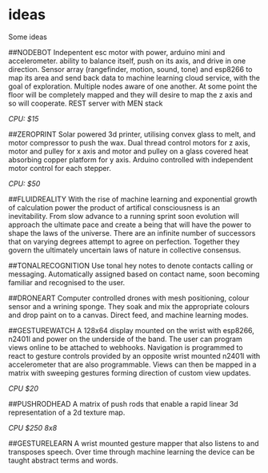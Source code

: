 # ideas
Some ideas

##NODEBOT
Indepentent esc motor with power, arduino mini and accelerometer. ability to balance itself, push on its axis, and drive in one direction. Sensor array (rangefinder, motion, sound, tone) and esp8266 to map its area and send back data to machine learning cloud service, with the goal of exploration. Multiple nodes aware of one another.  At some point the floor will be completely mapped and they will desire to map the z axis and so will cooperate. REST server with MEN stack 

*CPU: $15*


##ZEROPRINT
Solar powered 3d printer, utilising convex glass to melt, and motor compressor to push the wax. Dual thread control motors for z axis, motor and pulley for x axis and motor and pulley on a glass covered heat absorbing copper platform for y axis. Arduino controlled with independent motor control for each stepper.

*CPU: $50*

##FLUIDREALITY
With the rise of machine learning and exponential growth of calculation power the product of artifical consciousness is an inevitability. From slow advance to a running sprint soon evolution will approach the ultimate pace and create a being that will have the power to shape the laws of the universe. There are an infinite number of successors that on varying degrees attempt to agree on perfection. Together they govern the ultimately uncertain laws of nature in collective consensus.

##TONALRECOGNITION
Use tonal hey notes to denote contacts calling or messaging. Automatically assigned based on contact name, soon becoming familiar and recognised to the user.

##DRONEART
Computer controlled drones with mesh positioning, colour sensor and a wrining sponge. They soak and mix the appropriate colours and drop paint on to a canvas. Direct feed, and machine learning modes.

##GESTUREWATCH
A 128x64 display mounted on the wrist with esp8266, n2401l and power on the underside of the band. The user can program views online to be attached to webhooks. Navigation is programmed to react to gesture controls provided by an opposite wrist mounted n2401l with accelerometer that are also programmable.  Views can then be mapped in a matrix with sweeping gestures forming direction of custom view updates.

*CPU $20*

##PUSHRODHEAD
A matrix of push rods that enable a rapid linear 3d representation of a 2d texture map. 

*CPU $250 8x8*

##GESTURELEARN
A wrist mounted gesture mapper that also listens to and transposes speech. Over time through machine learning the device can be taught abstract terms and words.







